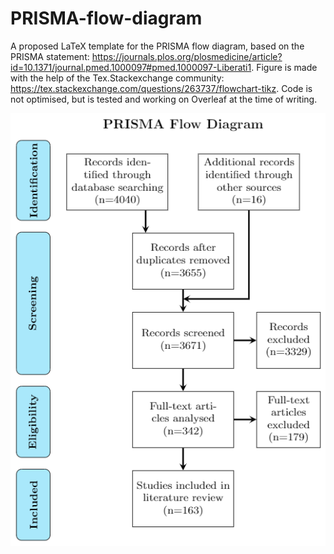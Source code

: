 # PRISMA-flow-diagram
A proposed LaTeX template for the PRISMA flow diagram, based on the PRISMA statement: https://journals.plos.org/plosmedicine/article?id=10.1371/journal.pmed.1000097#pmed.1000097-Liberati1.
Figure is made with the help of the Tex.Stackexchange community: https://tex.stackexchange.com/questions/263737/flowchart-tikz.
Code is not optimised, but is tested and working on Overleaf at the time of writing.

![alt text](https://github.com/thomas-de-jager/PRISMA-flow-diagram/blob/main/PRISMA-flow-diagram.PNG?raw=true)
